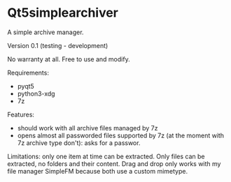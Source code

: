 # Qt5simplearchiver
A simple archive manager.

Version 0.1 (testing - development)

No warranty at all. Free to use and modify.

Requirements:
- pyqt5
- python3-xdg
- 7z

Features:
- should work with all archive files managed by 7z
- opens almost all passworded files supported by 7z (at the moment with 7z archive type don't): asks for a passwor.

Limitations: only one item at time can be extracted. Only files can be extracted, no folders and their content. Drag and drop only works with my file manager SimpleFM because both use a custom mimetype.

